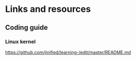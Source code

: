 
# Links and resources 

## Coding guide
### Linux kernel 
https://github.com/jinified/learning-/edit/master/README.md


